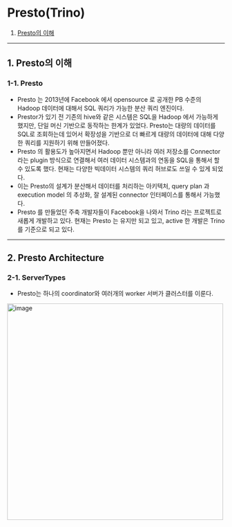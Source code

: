 # Presto(Trino)

1. [Presto의 이해](#1-presto의-이해)

---

## 1. Presto의 이해

### 1-1. Presto
- Presto 는 2013년에 Facebook 에서 opensource 로 공개한 PB 수준의 Hadoop 데이터에 대해서 SQL 쿼리가 가능한 분산 쿼리 엔진이다.
- Prestor가 있기 전 기존의 hive와 같은 시스템은 SQL을 Hadoop 에서 가능하게 했지만, 단일 머신 기반으로 동작하는 한계가 있었다. Presto는 대량의 데이터를 SQL로 조회하는데 있어서 확장성을 기반으로 더 빠르게 대량의 데이터에 대해 다양한 쿼리를 지원하기 위해 만들어졌다.
- Presto 의 활용도가 높아지면서 Hadoop 뿐만 아니라 여러 저장소를 Connector 라는 plugin 방식으로 연결해서 여러 데이터 시스템과의 연동을 SQL을 통해서 할 수 있도록 했다. 현재는 다양한 빅데이터 시스템의 쿼리 허브로도 쓰일 수 있게 되었다.
- 이는 Presto의 설계가 분산해서 데이터를 처리하는 아키텍처, query plan 과 execution model 의 추상화, 잘 설계된 connector 인터페이스를 통해서 가능했다.
- Presto 를 만들었던 주축 개발자들이 Facebook을 나와서 Trino 라는 프로젝트로 새롭게 개발하고 있다. 현재는 Presto 는 유지만 되고 있고, active 한 개발은 Trino 를 기준으로 되고 있다.

---

## 2. Presto Architecture

### 2-1. ServerTypes
- Presto는 하나의 coordinator와 여러개의 worker 서버가 클러스터를 이룬다.

<img width="500" alt="image" src="https://github.com/seonwook97/Data-Engineering/assets/92377162/bba6e68e-f152-493a-ad5a-214e6dc35697">


